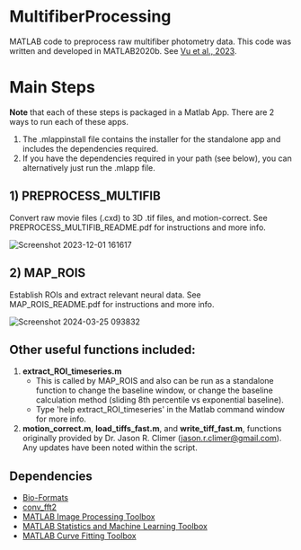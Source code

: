 # MultifiberProcessing
MATLAB code to preprocess raw multifiber photometry data. This code was written and developed in MATLAB2020b. See [Vu et al., 2023](https://www.biorxiv.org/content/10.1101/2023.11.17.567425v1).


# Main Steps

**Note** that each of these steps is packaged in a Matlab App. There are 2 ways to run each of these apps.
1. The .mlappinstall file contains the installer for the standalone app and includes the dependencies required.
2. If you have the dependencies required in your path (see below), you can alternatively just run the .mlapp file.

## 1) PREPROCESS_MULTIFIB
Convert raw movie files (.cxd) to 3D .tif files, and motion-correct. See PREPROCESS_MULTIFIB_README.pdf for instructions and more info.

![Screenshot 2023-12-01 161617](https://github.com/HoweLab/MultifiberProcessing/assets/21954946/dc77fdcd-b07d-489c-bde0-16c87edfcbf2)



## 2) MAP_ROIS 
Establish ROIs and extract relevant neural data. See MAP_ROIS_README.pdf for instructions and more info.
  
   
![Screenshot 2024-03-25 093832](https://github.com/HoweLab/MultifiberProcessing/assets/21954946/d9204dd5-12f1-481d-a483-faaab3c9c271)



## Other useful functions included:
1. **extract_ROI_timeseries.m**
   * This is called by MAP_ROIS and also can be run as a standalone function to change the baseline window, or change the baseline calculation method (sliding 8th percentile vs exponential baseline).
   * Type 'help extract_ROI_timeseries' in the Matlab command window for more info.
2. **motion_correct.m**, **load_tiffs_fast.m**, and **write_tiff_fast.m**, functions originally provided by Dr. Jason R. Climer (jason.r.climer@gmail.com). Any updates have been noted within the script.
     
## Dependencies
* [Bio-Formats](https://bio-formats.readthedocs.io/en/v7.0.1/users/matlab/index.html)
* [conv_fft2](https://www.mathworks.com/matlabcentral/fileexchange/31012-2-d-convolution-using-the-fft)
* [MATLAB Image Processing Toolbox](https://www.mathworks.com/products/image.html)
* [MATLAB Statistics and Machine Learning Toolbox](https://www.mathworks.com/products/statistics.html)
* [MATLAB Curve Fitting Toolbox](https://www.mathworks.com/products/curvefitting.html)









